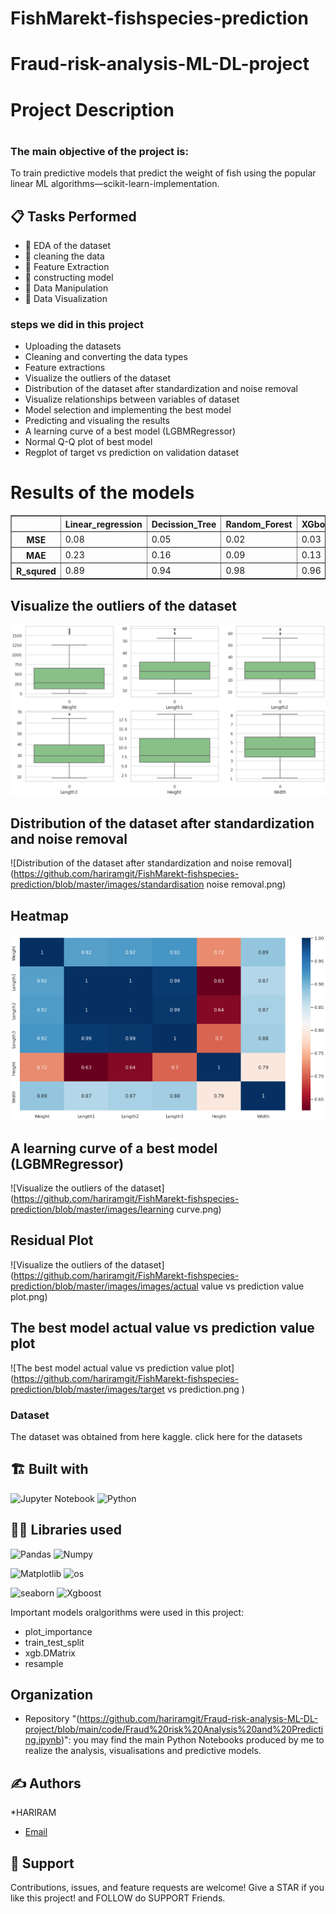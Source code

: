 # FishMarekt-fishspecies-prediction



# Fraud-risk-analysis-ML-DL-project

# Project Description

# 
### The main objective of the project is:

To train predictive models that predict the weight of fish using the popular linear ML algorithms—scikit-learn-implementation.



## 📋 Tasks Performed
* 📂 EDA of the dataset
* 📂 cleaning the data 
* 📂 Feature Extraction
* 📂 constructing model
* 📂 Data Manipulation
* 📂 Data Visualization

### steps we did in this project
- Uploading the datasets
- Cleaning and converting the data types
- Feature extractions
- Visualize the outliers of the dataset
- Distribution of the dataset after standardization and noise removal
- Visualize relationships between variables of dataset
- Model selection and implementing the best model
- Predicting and visualing the results
- A learning curve of a best model (LGBMRegressor)
- Normal Q-Q plot of best model
- Regplot of target vs prediction on validation dataset





# Results of the models 
   
    
<div>
<table border="1" class="dataframe">
  <thead>
    <tr style="text-align: right;">
      <th></th>
      <th>Linear_regression</th>
      <th>Decission_Tree</th>
      <th>Random_Forest</th>
      <th>XGboots_Regressor	</th>
      <th>LGBM_Regressor</th>
      <th>CatBoost_Regressor</th>
      <th>SGD_Regressor</th>
      <th>Kernel_Ridge</th>
      <th>Elastic_Net</th>
      <th>Bayesian_Ridge</th>
      <th>GradientBoosting_Regressor</th>
      <th>SVR</th>
    </tr>
  </thead>
  <tbody>
    <tr>
      <th>MSE</th>
      <td>0.08</td>
      <td>0.05</td>
      <td>0.02</td>
      <td>0.03</td>
      <td>0.03</td>
      <td>0.03</td>
      <td>0.10</td>
      <td>0.10</td>
      <td>0.52</td>
      <td>0.08</td>
      <td>0.03</td>
      <td>0.02</td>
    </tr>
       <tr>
      <th>MAE</th>
      <td>0.23</td>
      <td>0.16</td>
      <td>0.09</td>
      <td>0.13</td>
      <td>0.12</td>
      <td>0.10</td>
      <td>0.26</td>
      <td>0.26</td>
      <td>0.62</td>
      <td>0.23</td>
      <td>0.12</td>
      <td>0.09</td>
    </tr>
       <tr>
      <th>R_squred</th>
      <td>0.89</td>
      <td>0.94</td>
      <td>0.98</td>
      <td>0.96</td>
      <td>0.97</td>
      <td>0.97</td>
      <td>0.86</td>
      <td>0.86</td>
      <td>-3.87</td>
      <td>0.89</td>
      <td>0.97</td>
      <td>0.98</td>
    </tr>
  </tbody>
</table>
</div>


## Visualize the outliers of the dataset

![Visualize the outliers of the dataset](https://github.com/hariramgit/FishMarekt-fishspecies-prediction/blob/master/images/outliers.png)


## Distribution of the dataset after standardization and noise removal 

![Distribution of the dataset after standardization and noise removal](https://github.com/hariramgit/FishMarekt-fishspecies-prediction/blob/master/images/standardisation noise removal.png)

## Heatmap

![Heatmap](https://github.com/hariramgit/FishMarekt-fishspecies-prediction/blob/master/images/heatmap.png)

## A learning curve of a best model (LGBMRegressor)

![Visualize the outliers of the dataset](https://github.com/hariramgit/FishMarekt-fishspecies-prediction/blob/master/images/learning curve.png)

##  Residual Plot

![Visualize the outliers of the dataset](https://github.com/hariramgit/FishMarekt-fishspecies-prediction/blob/master/images/images/actual value vs prediction value plot.png)

## The best model actual value  vs prediction value plot 

![The best model actual value  vs prediction value plot](https://github.com/hariramgit/FishMarekt-fishspecies-prediction/blob/master/images/target vs prediction.png
)


### Dataset
The dataset was obtained from here kaggle.
click here for the datasets


## 🏗️ Built with
![Jupyter Notebook](https://img.shields.io/badge/jupyter-%23FA0F00.svg?style=for-the-badge&logo=jupyter&logoColor=white)
![Python](https://img.shields.io/badge/python-3670A0?style=for-the-badge&logo=python&logoColor=ffdd54)


## 👩‍💻 Libraries used
![Pandas](https://img.shields.io/badge/Pandas-2C2D72?style=for-the-badge&logo=pandas&logoColor=purple)
![Numpy](https://img.shields.io/badge/Numpy-777BB4?style=for-the-badge&logo=numpy&logoColor=yellow)

![Matplotlib](https://img.shields.io/badge/Matplotlib-F7931E.svg?style=for-the-badge&logo=Matplotlib&logoColor=orange)
![os](https://img.shields.io/badge/os-F7931E.svg?style=for-the-badge&logo=os&logoColor=green)

![seaborn](https://img.shields.io/badge/Seaborn-2C2D72?style=for-the-badge&logo=Seaborn&logoColor=blue)
![Xgboost](https://img.shields.io/badge/Xgboost-2C2D72?style=for-the-badge&logo=Xgboost&logoColor=blue)



Important models oralgorithms were used in this project:
- plot_importance
- train_test_split
- xgb.DMatrix
- resample



## Organization
- Repository "(https://github.com/hariramgit/Fraud-risk-analysis-ML-DL-project/blob/main/code/Fraud%20risk%20Analysis%20and%20Predicting.ipynb)": you may find the main Python Notebooks produced by me to realize the analysis, visualisations and predictive models.


## ✍️ Authors
*HARIRAM
* [Email](mailto:hariramhdmp@gmail.com)


## 🤝 Support
Contributions, issues, and feature requests are welcome!
Give a STAR if you like this project! and FOLLOW do SUPPORT Friends.

